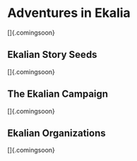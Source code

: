 # Adventures in Ekalia

[]{.comingsoon}

## Ekalian Story Seeds

[]{.comingsoon}

## The Ekalian Campaign

[]{.comingsoon}

## Ekalian Organizations

[]{.comingsoon}

